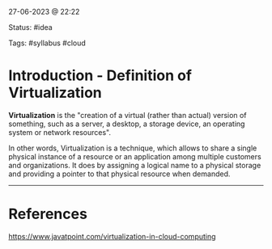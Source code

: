 27-06-2023 @ 22:22

Status: #idea

Tags: #syllabus  #cloud

# Introduction - Definition of Virtualization

**Virtualization** is the "creation of a virtual (rather than actual) version of something, such as a server, a desktop, a storage device, an operating system or network resources".

In other words, Virtualization is a technique, which allows to share a single physical instance of a resource or an application among multiple customers and organizations. It does by assigning a logical name to a physical storage and providing a pointer to that physical resource when demanded.


---
# References

https://www.javatpoint.com/virtualization-in-cloud-computing